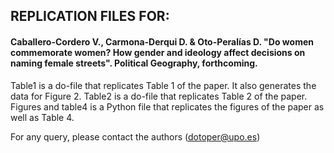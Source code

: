 ## REPLICATION FILES FOR:

#### Caballero-Cordero V., Carmona-Derqui D. & Oto-Peralías D. "Do women commemorate women? How gender and ideology affect decisions on naming female streets". Political Geography, forthcoming.

Table1 is a do-file that replicates Table 1 of the paper. It also generates the data for Figure 2.
Table2 is a do-file that replicates Table 2 of the paper.
Figures and table4 is a Python file that replicates the figures of the paper as well as Table 4.

For any query, please contact the authors (dotoper@upo.es)
